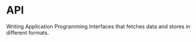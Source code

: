 # API

Writing Application Programming Interfaces that fetches data and stores in different formats.
